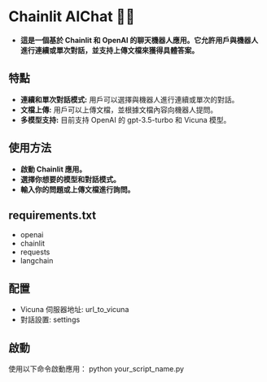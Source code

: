# Chainlit AIChat 🚀🤖
- **這是一個基於 Chainlit 和 OpenAI 的聊天機器人應用。它允許用戶與機器人進行連續或單次對話，並支持上傳文檔來獲得具體答案。**

## 特點
- **連續和單次對話模式:** 用戶可以選擇與機器人進行連續或單次的對話。
- **文檔上傳:** 用戶可以上傳文檔，並根據文檔內容向機器人提問。
- **多模型支持:** 目前支持 OpenAI 的 gpt-3.5-turbo 和 Vicuna 模型。

## 使用方法
- **啟動 Chainlit 應用。**
- **選擇你想要的模型和對話模式。**
- **輸入你的問題或上傳文檔進行詢問。**

## requirements.txt
- openai
- chainlit
- requests
- langchain

## 配置
- Vicuna 伺服器地址: url_to_vicuna
- 對話設置: settings

## 啟動
使用以下命令啟動應用：
python your_script_name.py